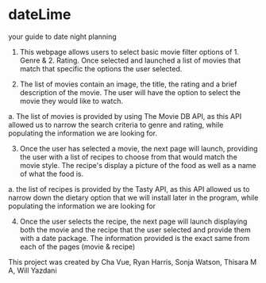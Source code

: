 # dateLime
your guide to date night planning

1. This webpage allows users to select basic movie filter options of 1. Genre & 2. Rating. Once selected and launched a list of movies that match that specific the options the user selected. 

2. The list of movies contain an image, the title, the rating and a brief description of the movie. The user will have the option to select the movie they would like to watch.
  
  a. The list of movies is provided by using The Movie DB API, as this API allowed us to narrow the search criteria to genre and rating, while populating the information we are looking for.

3. Once the user has selected a movie, the next page will launch, providing the user with a list of recipes to choose from that would match the movie style. The recipe's display a picture of the food as well as a name of what the food is. 

  a. the list of recipes is provided by the Tasty API, as this API allowed us to narrow down the dietary option that we will install later in the program, while populating the information we are looking for

4. Once the user selects the recipe, the next page will launch displaying both the movie and the recipe that the user selected and provide them with a date package. The information provided is the exact same from each of the pages (movie & recipe)

This project was created by Cha Vue, Ryan Harris, Sonja Watson, Thisara M A, Will Yazdani
